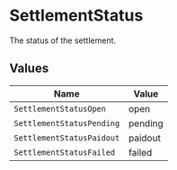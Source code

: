 # SettlementStatus

The status of the settlement.


## Values

| Name                      | Value                     |
| ------------------------- | ------------------------- |
| `SettlementStatusOpen`    | open                      |
| `SettlementStatusPending` | pending                   |
| `SettlementStatusPaidout` | paidout                   |
| `SettlementStatusFailed`  | failed                    |